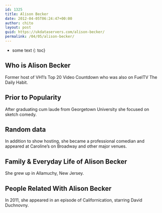 ```yaml
---
id: 1325
title: Alison Becker
date: 2012-04-05T06:24:47+00:00
author: chito
layout: post
guid: https://ukdataservers.com/alison-becker/
permalink: /04/05/alison-becker/
---
```


* some text
{: toc}


## Who is  Alison Becker
                  
                  
                  
Former host of VH1&#8217;s Top 20 Video Countdown who was also on FuelTV The Daily Habit.
                  
                
                
                
## Prior to Popularity 
                  
                  
                  
After graduating cum laude from Georgetown University she focused on sketch comedy.
                  
                
                
                
## Random data 
                  
                  
                  
In addition to show hosting, she became a professional comedian and appeared at Caroline&#8217;s on Broadway and other major venues.
                  
                
                
                
## Family & Everyday Life of Alison Becker
                  
                  
                  
She grew up in Allamuchy, New Jersey.
                  
                
                
                
## People Related With  Alison Becker
                  
                  
                  
In 2011, she appeared in an episode of Californication, starring David Duchnovny.
                  
                
              
            
          
          
          
    
    
  

